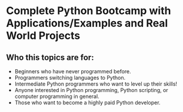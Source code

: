 # Complete Python Bootcamp with Applications/Examples and Real World Projects

## Who this topics are for:
* Beginners who have never programmed before.
* Programmers switching languages to Python.
* Intermediate Python programmers who want to level up their skills!
* Anyone interested in Python programming, Python scripting, or computer programming in general.
* Those who want to become a highly paid Python developer.


